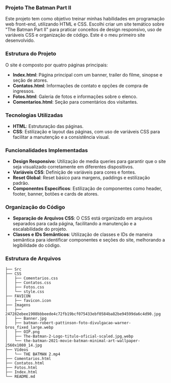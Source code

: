 ### Projeto The Batman Part II

Este projeto tem como objetivo treinar minhas habilidades em programação web front-end, utilizando HTML e CSS. Escolhi criar um site temático sobre "The Batman Part II" para praticar conceitos de design responsivo, uso de variáveis CSS e organização de código. Este é o meu primeiro site desenvolvido.

### Estrutura do Projeto

O site é composto por quatro páginas principais:

- **Index.html**: Página principal com um banner, trailer do filme, sinopse e seção de atores.
- **Contatos.html**: Informações de contato e opções de compra de ingressos.
- **Fotos.html**: Galeria de fotos e informações sobre o elenco.
- **Comentarios.html**: Seção para comentários dos visitantes.

### Tecnologias Utilizadas

- **HTML**: Estruturação das páginas.
- **CSS**: Estilização e layout das páginas, com uso de variáveis CSS para facilitar a manutenção e a consistência visual.

### Funcionalidades Implementadas

- **Design Responsivo**: Utilização de media queries para garantir que o site seja visualizado corretamente em diferentes dispositivos.
- **Variáveis CSS**: Definição de variáveis para cores e fontes.
- **Reset Global**: Reset básico para margens, paddings e estilização padrão.
- **Componentes Específicos**: Estilização de componentes como header, footer, banner, botões e cards de atores.

### Organização do Código

- **Separação de Arquivos CSS**: O CSS está organizado em arquivos separados para cada página, facilitando a manutenção e a escalabilidade do projeto.
- **Classes e IDs Semânticos**: Utilização de classes e IDs de maneira semântica para identificar componentes e seções do site, melhorando a legibilidade do código.

### Estrutura de Arquivos

```
├── Src
├── CSS
│   ├── Comentarios.css
│   ├── Contatos.css
│   ├── Fotos.css
│   └── style.css
├── FAVICON
│   ├── favicon.icon
├── Imagens
│   ├── 247282ebee1908bbbeede4c72fb19bcf075433ebf0584ba82be94599da6c4d90.jpg
│   ├── Banner.jpg
│   ├── batman-robert-pattinson-foto-divulgacao-warner-bros_fixed_large.webp
│   ├── OIP.png
│   ├── The-Batman-2-Logo-titulo-oficial-scaled.jpg.webp
│   └── the-batman-2021-movie-batman-minimal-art-wallpaper-2560x1080_14.jpg
├── Vídeos
│   └── THE BATMAN 2.mp4
├── Comentarios.html
├── Contatos.html
├── Fotos.html
├── Index.html
└── README.md
```
